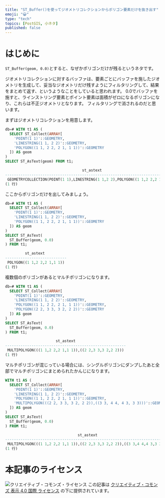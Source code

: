 ```yaml
---
title: "ST_Buffer()を使ってジオメトリコレクションからポリゴン要素だけを抜き出す"
emoji: "😀"
type: "tech"
topics: [PostGIS, 小ネタ]
published: false
---
```

# はじめに

``ST_Buffer(geom, 0.0)``とすると、なぜかポリゴンだけが残るというネタです。

ジオメトリコレクションに対するバッファは、要素ごとにバッファを施したジオメトリを生成して、妥当なジオメトリだけ残すようにフィルタリングして、結果をまとめて返す、というようなことをしていると思われます。
0.0でバッファを施すと、ラインストリング要素とポイント要素は面積がゼロになるポリゴンになり、これらは不正ジオメトリとなります。
フィルタリングで消されるのだと思います。

まずはジオメトリコレクションを用意します。

```sql
db=# WITH t1 AS (
  SELECT ST_Collect(ARRAY[
    'POINT(1 1)'::GEOMETRY,
    'LINESTRING(1 1, 2 2)'::GEOMETRY,
    'POLYGON((1 1, 2 2, 2 1, 1 1))'::GEOMETRY
  ]) AS geom
)
SELECT ST_AsText(geom) FROM t1;

                                   st_astext                                   
-------------------------------------------------------------------------------
 GEOMETRYCOLLECTION(POINT(1 1),LINESTRING(1 1,2 2),POLYGON((1 1,2 2,2 1,1 1)))
(1 行)
```

ここからポリゴンだけを出してみましょう。

```sql
db=# WITH t1 AS (
  SELECT ST_Collect(ARRAY[
    'POINT(1 1)'::GEOMETRY,
    'LINESTRING(1 1, 2 2)'::GEOMETRY,
    'POLYGON((1 1, 2 2, 2 1, 1 1))'::GEOMETRY
  ]) AS geom
)
SELECT ST_AsText(
  ST_Buffer(geom, 0.0)
) FROM t1;

         st_astext          
----------------------------
 POLYGON((1 1,2 2,2 1,1 1))
(1 行)
```

複数個のポリゴンがあるとマルチポリゴンになります。

```sql
db=# WITH t1 AS (
  SELECT ST_Collect(ARRAY[
    'POINT(1 1)'::GEOMETRY,
    'LINESTRING(1 1, 2 2)'::GEOMETRY,
    'POLYGON((1 1, 2 2, 2 1, 1 1))'::GEOMETRY,
    'POLYGON((2 2, 3 3, 3 2, 2 2))'::GEOMETRY
  ]) AS geom
)
SELECT ST_AsText(
  ST_Buffer(geom, 0.0)
) FROM t1;

                       st_astext                       
-------------------------------------------------------
 MULTIPOLYGON(((1 1,2 2,2 1,1 1)),((2 2,3 3,3 2,2 2)))
(1 行)
```

マルチポリゴンが混じっている場合には、シングルポリゴンにダンプしたあと全部でマルチポリゴンにまとめられたかんじになります。

```sql
WITH t1 AS (
  SELECT ST_Collect(ARRAY[
    'POINT(1 1)'::GEOMETRY,
    'LINESTRING(1 1, 2 2)'::GEOMETRY,
    'POLYGON((1 1, 2 2, 2 1, 1 1))'::GEOMETRY,
    'MULTIPOLYGON(((2 2, 3 3, 3 2, 2 2)),((3 3, 4 4, 4 3, 3 3)))'::GEOMETRY
  ]) AS geom
)
SELECT ST_AsText(
  ST_Buffer(geom, 0.0)
) FROM t1;

                                 st_astext                                 
---------------------------------------------------------------------------
 MULTIPOLYGON(((1 1,2 2,2 1,1 1)),((2 2,3 3,3 2,2 2)),((3 3,4 4,4 3,3 3)))
(1 行)
```

# 本記事のライセンス

![クリエイティブ・コモンズ・ライセンス](https://i.creativecommons.org/l/by/4.0/88x31.png)
この記事は [クリエイティブ・コモンズ 表示 4.0 国際 ライセンス](http://creativecommons.org/licenses/by/4.0/">) の下に提供されています。
